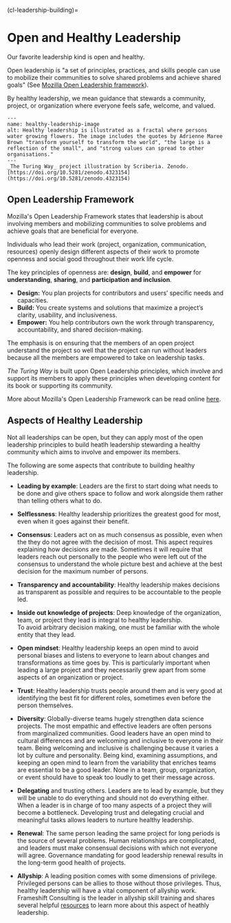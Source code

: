 (cl-leadership-building)=
# Open and Healthy Leadership

Our favorite leadership kind is open and healthy. 

Open leadership is "a set of principles, practices, and skills people can use to mobilize their communities to solve shared problems and achieve shared goals" (See [Mozilla Open Leadership framework](https://mozilla.github.io/open-leadership-framework/framework/#open-leadership-framework)).

By healthy leadership, we mean guidance that stewards a community, project, or organization where everyone feels safe, welcome, and valued.

```{figure} figures/HealthyLeadership.jpg
---
name: healthy-leadership-image
alt: Healthy leadership is illustrated as a fractal where persons water growing flowers. The image includes the quotes by Adrienne Maree Brown "transform yourself to transform the world", "the large is a reflection of the small", and "strong values can spread to other organisations."
---
_The Turing Way_ project illustration by Scriberia. Zenodo. [https://doi.org/10.5281/zenodo.4323154](https://doi.org/10.5281/zenodo.4323154)
```

## Open Leadership Framework

Mozilla's Open Leadership Framework states that leadership is about involving members and mobilizing communities to solve problems and achieve goals that are beneficial for everyone. 

Individuals who lead their work (project, organization, communication, resources) openly design different aspects of their work to promote openness and social good throughout their work life cycle.

The key principles of openness are: **design**, **build**, and **empower** for **understanding**, **sharing**, and **participation and inclusion**.

-   **Design:** You plan projects for contributors and users’ specific needs and capacities.
-   **Build:** You create systems and solutions that maximize a project’s clarity, usability, and inclusiveness.
-   **Empower:** You help contributors own the work through transparency, accountability, and shared decision-making.

The emphasis is on ensuring that the members of an open project understand the project so well that the project can run without leaders because all the members are empowered to take on leadership tasks.

_The Turing Way_ is built upon Open Leadership principles, which involve and support its members to apply these principles when developing content for its book or supporting its community.

More about Mozilla's Open Leadership Framework can be read online [here](https://mozilla.github.io/open-leadership-framework/framework/#open-leadership-framework).

## Aspects of Healthy Leadership

Not all leaderships can be open, but they can apply most of the open leadership principles to build heatlh leadership stewarding a healthy community which aims to involve and empower its members.

The following are some aspects that contribute to building healthy leadership.

- **Leading by example**: Leaders are the first to start doing what needs to be done and give others space to follow and work alongside them rather than telling others what to do.

- **Selflessness**: Healthy leadership prioritizes the greatest good for most, even when it goes against their benefit.

- **Consensus**: Leaders act on as much consensus as possible, even when the they do not agree with the decision of most. 
This aspect requires explaining how decisions are made.
Sometimes it will require that leaders reach out personally to the people who were left out of the consensus to understand the whole picture best and achieve at the best decision for the maximum number of persons.

- **Transparency and accountability**: Healthy leadership makes decisions as transparent as possible and requires to be accountable to the people led.

- **Inside out knowledge of projects**: Deep knowledge of the organization, team, or project they lead is integral to healthy leadership.  
To avoid arbitrary decision making, one must be familiar with the whole entity that they lead. 

- **Open mindset**: Healthy leadership keeps an open mind to avoid personal biases and listens to everyone to learn about changes and transformations as time goes by. This is particularly important when leading a large project and they necessarily grew apart from some aspects of an organization or project.

- **Trust**: Healthy leadership trusts people around them and is very good at identifying the best fit for different roles, sometimes even before the person themselves.

- **Diversity**: Globally-diverse teams hugely strengthen data science projects. The most empathic and effective leaders are often persons from marginalized communities.
Good leaders have an open mind to cultural differences and are welcoming and inclusive to everyone in their team. Being welcoming and inclusive is challenging because it varies a lot by culture and personality. 
Being kind, examining assumptions, and keeping an open mind to learn from the variability that enriches teams are essential to be a good leader. 
None in a team, group, organization, or event should have to speak too loudly to get their message across. 

- **Delegating** and trusting others. 
Leaders are to lead by example, but they will be unable to do everything and should not do everything either. 
When a leader is in charge of too many aspects of a project they will become a bottleneck. 
Developing trust and delegating crucial and meaningful tasks allows leaders to nurture healthy leadership.

- **Renewal**: The same person leading the same project for long periods is the source of several problems. 
Human relationships are complicated, and leaders must make consensual decisions with which not everyone will agree. 
Governance mandating for good leadership renewal results in the long-term good health of projects.

- **Allyship**: A leading position comes with some dimensions of privilege. 
Privileged persons can be allies to those without those privileges. 
Thus, healthy leadership will have a vital component of allyship work. 
Frameshift Consulting is the leader in allyship skill training and shares several helpful [resources](https://frameshiftconsulting.com/resources/) to learn more about this aspect of heathly leadership.
